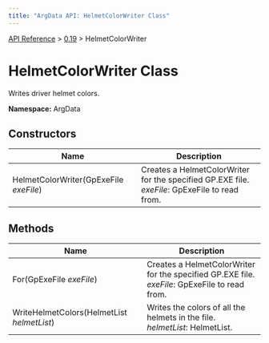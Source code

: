 ```yaml
---
title: "ArgData API: HelmetColorWriter Class"
---
```


[API Reference](/argdata/api/) &gt; [0.19](/argdata/api/0.19/) &gt; HelmetColorWriter

# HelmetColorWriter Class

Writes driver helmet colors.

**Namespace:** ArgData

## Constructors

<table class="table table-bordered table-striped ">
<thead>
  <tr>
    <th>Name</th>
    <th>Description</th>
  </tr>
</thead>
<tbody>
  <tr>
    <td>HelmetColorWriter(GpExeFile <em>exeFile</em>)</td>
    <td>Creates a HelmetColorWriter for the specified GP.EXE file.<br /><em>exeFile</em>: GpExeFile to read from.<br /></td>
  </tr>
</tbody>
</table>


## Methods

<table class="table table-bordered table-striped ">
<thead>
  <tr>
    <th>Name</th>
    <th>Description</th>
  </tr>
</thead>
<tbody>
  <tr>
    <td>For(GpExeFile <em>exeFile</em>)</td>
    <td>Creates a HelmetColorWriter for the specified GP.EXE file.<br /><em>exeFile</em>: GpExeFile to read from.<br /></td>
  </tr>
  <tr>
    <td>WriteHelmetColors(HelmetList <em>helmetList</em>)</td>
    <td>Writes the colors of all the helmets in the file.<br /><em>helmetList</em>: HelmetList.<br /></td>
  </tr>
</tbody>
</table>


